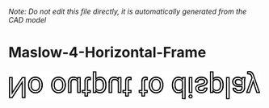 ###### Note: Do not edit this file directly, it is automatically generated from the CAD model

# Maslow-4-Horizontal-Frame

![](/project.svg)



 

